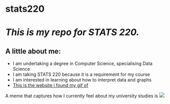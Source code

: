 # stats220

<em><h1>This is my repo for STATS 220. </h1></em>

<b><h2>A little about me:</h2></b>

- I am undertaking a degree in Computer Science, specialising Data Science
- I am taking STATS 220 because it is a requirement for my course
- I am interested in learning about how to interpret data and graphs
- <a href="https://tenor.com/view/kitten-kittens-cute-pet-give-me-attention-gif-12816949"> This is the website i found my gif of </a>

A meme that captures how I currently feel about my university studies is ![](https://c.tenor.com/4hYxMM5JuogAAAAC/tenor.gif)


